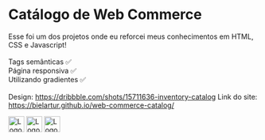 # Catálogo de Web Commerce
Esse foi um dos projetos onde eu reforcei meus conhecimentos em HTML, CSS e Javascript!
<br/>
<br/>
Tags semânticas ✅
<br/>
Página responsiva ✅
<br/>
Utilizando gradientes ✅
<br/>
<br/>
Design: <a target="_blank" src="https://dribbble.com/shots/15711636-inventory-catalog">https://dribbble.com/shots/15711636-inventory-catalog</a>
Link do site: <a target="_blank" src="https://bielartur.github.io/web-commerce-catalog/">https://bielartur.github.io/web-commerce-catalog/</a>
<div> 
  <img src="https://cdn.iconscout.com/icon/free/png-256/free-html5-logo-icon-download-in-svg-png-gif-file-formats--logos-pack-icons-722707.png" alt="Logo do HTML" width="32px"/>
  <img src="https://images.icon-icons.com/1826/PNG/512/4202020css3htmllogosocialsocialmedia-115668_115633.png" alt="Logo do CSS" width="32px"/>
  <img src="https://images.icon-icons.com/2108/PNG/512/javascript_icon_130900.png" alt="Logo do Javascript" width="32px"/>
</div>
